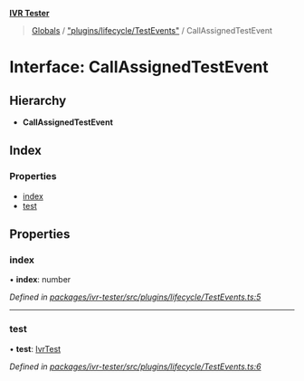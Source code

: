 **[IVR Tester](../README.md)**

> [Globals](../README.md) / ["plugins/lifecycle/TestEvents"](../modules/_plugins_lifecycle_testevents_.md) / CallAssignedTestEvent

# Interface: CallAssignedTestEvent

## Hierarchy

* **CallAssignedTestEvent**

## Index

### Properties

* [index](_plugins_lifecycle_testevents_.callassignedtestevent.md#index)
* [test](_plugins_lifecycle_testevents_.callassignedtestevent.md#test)

## Properties

### index

•  **index**: number

*Defined in [packages/ivr-tester/src/plugins/lifecycle/TestEvents.ts:5](https://github.com/SketchingDev/ivr-tester/blob/cbdfab7/packages/ivr-tester/src/plugins/lifecycle/TestEvents.ts#L5)*

___

### test

•  **test**: [IvrTest](_handlers_testhandler_.ivrtest.md)

*Defined in [packages/ivr-tester/src/plugins/lifecycle/TestEvents.ts:6](https://github.com/SketchingDev/ivr-tester/blob/cbdfab7/packages/ivr-tester/src/plugins/lifecycle/TestEvents.ts#L6)*
